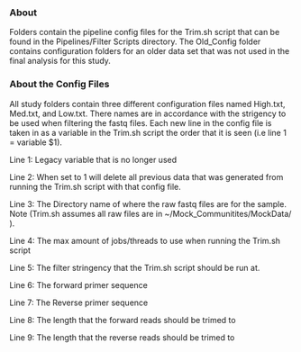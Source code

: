 ### About
Folders contain the pipeline config files for the Trim.sh script that can be found in the Pipelines/Filter Scripts directory. The Old_Config folder contains configuration folders for an older data set that was not used in the final analysis for this study.


### About the Config Files
All study folders contain three different configuration files named High.txt, Med.txt, and Low.txt. There names are in accordance with the strigency to be used when filtering the fastq files. Each new line in the config file is taken in as a variable in the Trim.sh script the order that it is seen (i.e line 1 = variable $1). 

Line 1: Legacy variable that is no longer used

Line 2: When set to 1 will delete all previous data that was generated from running the Trim.sh script with that config file.

Line 3: The Directory name of where the raw fastq files are for the sample. Note (Trim.sh assumes all raw files are in ~/Mock_Communitites/MockData/ ). 

Line 4: The max amount of jobs/threads to use when running the Trim.sh script

Line 5: The filter stringency that the Trim.sh script should be run at.

Line 6: The forward primer sequence

Line 7: The Reverse primer sequence

Line 8: The length that the forward reads should be trimed to

Line 9: The length that the reverse reads should be trimed to
